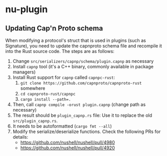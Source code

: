 # nu-plugin

## Updating Cap'n Proto schema

When modifying a protocol's struct that is used in plugins (such as Signature), you need to update the capnproto schema file and recompile it into the Rust source code.
The steps are as follows:
1. Change `src/serializers/capnp/schema/plugin.capnp` as necessary
2. Install `capnp` tool (it's a C++ binary, commonly available in package managers)
3. Install Rust support for `capnp` called `capnpc-rust`:
    1. `git clone https://github.com/capnproto/capnproto-rust` somewhere
    2. `cd capnproto-rust/capnpc`
    3. `cargo install --path=.`
4. Then, call `capnp compile -orust plugin.capnp` (change path as necessary)
5. The result should be `plugin_capnp.rs` file: Use it to replace the old `src/plugin_capnp.rs`.
6. It needs to be autoformatted (`cargo fmt --all`)
7. Modify the serialize/deserialize functions. Check the following PRs for details:
    * https://github.com/nushell/nushell/pull/4980
    * https://github.com/nushell/nushell/pull/4920
